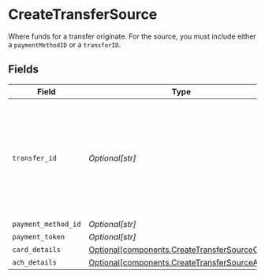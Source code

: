 # CreateTransferSource

Where funds for a transfer originate. For the source, you must include either a `paymentMethodID` or a `transferID`.


## Fields

| Field                                                                                                                                                                  | Type                                                                                                                                                                   | Required                                                                                                                                                               | Description                                                                                                                                                            |
| ---------------------------------------------------------------------------------------------------------------------------------------------------------------------- | ---------------------------------------------------------------------------------------------------------------------------------------------------------------------- | ---------------------------------------------------------------------------------------------------------------------------------------------------------------------- | ---------------------------------------------------------------------------------------------------------------------------------------------------------------------- |
| `transfer_id`                                                                                                                                                          | *Optional[str]*                                                                                                                                                        | :heavy_minus_sign:                                                                                                                                                     | A `transferID` is used to create a [transfer group](https://docs.moov.io/guides/money-movement/transfer-groups/),<br/>associating the new transfer with a parent transfer. |
| `payment_method_id`                                                                                                                                                    | *Optional[str]*                                                                                                                                                        | :heavy_minus_sign:                                                                                                                                                     | N/A                                                                                                                                                                    |
| `payment_token`                                                                                                                                                        | *Optional[str]*                                                                                                                                                        | :heavy_minus_sign:                                                                                                                                                     | N/A                                                                                                                                                                    |
| `card_details`                                                                                                                                                         | [Optional[components.CreateTransferSourceCard]](../../models/components/createtransfersourcecard.md)                                                                   | :heavy_minus_sign:                                                                                                                                                     | N/A                                                                                                                                                                    |
| `ach_details`                                                                                                                                                          | [Optional[components.CreateTransferSourceACH]](../../models/components/createtransfersourceach.md)                                                                     | :heavy_minus_sign:                                                                                                                                                     | N/A                                                                                                                                                                    |